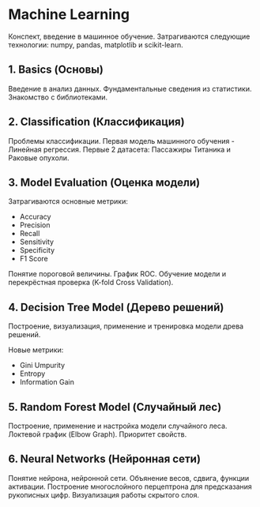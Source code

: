 # Machine Learning

Конспект, введение в машинное обучение. Затрагиваются следующие технологии: numpy, pandas, matplotlib и scikit-learn.

## 1. Basics (Основы)

Введение в анализ данных. Фундаментальные сведения из статистики. Знакомство с библиотеками.

## 2. Classification (Классификация)

Проблемы классификации. Первая модель машинного обучения - Линейная регрессия. Первые 2 датасета: Пассажиры Титаника и Раковые опухоли.

## 3. Model Evaluation (Оценка модели)

Затрагиваются основные метрики:
- Accuracy
- Precision
- Recall
- Sensitivity
- Specificity
- F1 Score

Понятие пороговой величины. График ROC.
Обучение модели и перекрёстная проверка (K-fold Cross Validation).

## 4. Decision Tree Model (Дерево решений)

Построение, визуализация, применение и тренировка модели древа решений.

Новые метрики:
- Gini Umpurity
- Entropy
- Information Gain

## 5. Random Forest Model (Случайный лес)

Построение, применение и настройка модели случайного леса.
Локтевой график (Elbow Graph).
Приоритет свойств.

## 6. Neural Networks (Нейронная сети)

Понятие нейрона, нейронной сети. Объянение весов, сдвига, функции активации.
Построение многослойного перцептрона для предсказания рукописных цифр.
Визуализация работы скрытого слоя.
